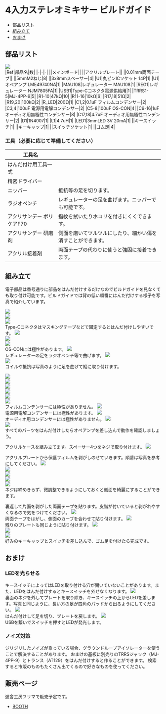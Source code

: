 # 4入力ステレオミキサー ビルドガイド

- [部品リスト](#部品リスト)
- [組み立て](#組み立て)
- [おまけ](#おまけ)

## 部品リスト
![](img/IMG_.jpeg)  
|Ref|部品名|数|
|-|-|-|
||メインボード||
||アクリルプレート||
||0.01mm両面テープ||
||5mmM2ねじ|8|
||3x8mmスペーサー|4|
|U1|丸ピンICソケット 14P|1|
|U1|オペアンプ LME49740NA|1|
|MAU108|レギュレーター MAU108|1|
|REG1|レギュレーター NJM7805FA|1|
|USB1|Type-Cコネクタ電源供給用|1|
|TRRS1-5|MJ-4PP-9|5|
|R1-10|47kΩ|10|
|R11-16|10kΩ|6|
|R17,18|51Ω|2|
|R19,20|100kΩ|2|
|R_LED|200Ω|1|
|C1,2|0.1uF フィルムコンデンサー|2|
|C3,4|100uF 電源用電解コンデンサー|2|
|C5-8|100uF OS-CON|4|
|C9-16|1uF オーディオ用無極性コンデンサー|8|
|C17,18|4.7uF オーディオ用無極性コンデンサー|2|
|D1|1N4007|1|
|L1|4.7uH|1|
|LED1|3mmLED 3V 20mA|1|
||キースイッチ|1|
||キーキャップ|1|
||スイッチソケット|1|
||ゴム足|4|

### 工具（必要に応じて準備してください）
|工具名||
|-|-|
|はんだ付け用工具一式||
|精密ドライバー||
|ニッパー|抵抗等の足を切ります。|
|ラジオペンチ|レギュレーターの足を曲げます。ニッパーでも可能です。|
|アクリサンデー ポリケアF70|指紋を拭いたりホコリを付きにくくできます。|
|アクリサンデー 研磨剤|側面を磨いてツルツルにしたり、細かい傷を消すことができます。|
|アクリル接着剤|両面テープの代わりに使うと強固に接着できます。|

## 組み立て
電子部品は番号通りに部品をはんだ付けするだけなのでビルドガイドを見なくても取り付け可能です。ビルドガイドでは背の低い順番にはんだ付けする様子を写真で紹介しています。  

![](img/IMG_.jpeg)  
![](img/IMG_.jpeg)  
![](img/IMG_.jpeg)  
Type-Cコネクタはマスキングテープなどで固定するとはんだ付けしやすいです。
![](img/IMG_.jpeg)  
![](img/IMG_.jpeg)  
![](img/IMG_.jpeg)  
OS-CONには極性があります。
![](img/IMG_.jpeg)  
レギュレーターの足をラジオペンチ等で曲げます。
![](img/IMG_.jpeg)  
![](img/IMG_.jpeg)  
コイルや抵抗は写真のように足を曲げて縦に取り付けます。

![](img/IMG_.jpeg)  
![](img/IMG_.jpeg)  
![](img/IMG_.jpeg)  
![](img/IMG_.jpeg)  
![](img/IMG_.jpeg)  
![](img/IMG_.jpeg)  
フィルムコンデンサーには極性がありません。
![](img/IMG_.jpeg)  
電源用電解コンデンサーには極性があります。
![](img/IMG_.jpeg)  
オーディオ用コンデンサーには極性がありません。
![](img/IMG_.jpeg)  
![](img/IMG_.jpeg)  
すべてのパーツをはんだ付けしたらオペアンプを差し込んで動作を確認しましょう。

アクリルケースを組み立てます。スペーサー4つをネジで取り付けます。
![](img/IMG_.jpeg)  

アクリルプレートから保護フィルムを剥がしのせていきます。順番は写真を参考にしてください。
![](img/IMG_.jpeg)  
![](img/IMG_.jpeg)  
![](img/IMG_.jpeg)  
![](img/IMG_.jpeg)  
![](img/IMG_.jpeg)  
ネジは締めきらず、微調整できるようにしておくと側面を綺麗にすることができます。

裏返して片面を剥がした両面テープを貼ります。皮脂が付いていると剥がれやすくなるので気をつけてください。
![](img/IMG_.jpeg)  
両面テープをはがし、側面のカーブを合わせて貼り付けます。
![](img/IMG_.jpeg)  
残りのプレートも同じように貼り付けます。
![](img/IMG_.jpeg)  
![](img/IMG_.jpeg)  
![](img/IMG_.jpeg)  
好みのキーキャップとスイッチを差し込んで、ゴム足を付けたら完成です。


## おまけ
### LEDを光らせる
キースイッチによってはLEDを取り付ける穴が開いていないことがあります。また、LEDをはんだ付けするとキースイッチを外せなくなります。
![](img/IMG_.jpeg)  
裏面のネジを外してプレートを取り除き、キースイッチの上からLEDを差します。写真と同じように、長い方の足が四角のパッドから出るようにしてください。
![](img/IMG_.jpeg)  
はんだ付けして足を切り、プレートを戻します。
![](img/IMG_.jpeg)  
USBを繋いでスイッチを押すとLEDが発光します。

### ノイズ対策
ジリジリしたノイズが乗っている場合、グラウンドループアイソレーターを使うことで解決することがあります。
おまけの基板に別売りのTRRSジャック（MJ-4PP-9）とトランス（AT129）をはんだ付けすると作ることができます。
検索すると市販のものもたくさん出てくるので好きなものを使ってください。

## 販売ページ
遊舎工房フリマで販売予定です。
- [BOOTH](https://tarohayashi.booth.pm/items/4144494)  

